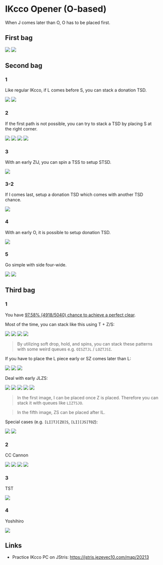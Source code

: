 IKcco Opener (O-based)
======================

When J comes later than O, O has to be placed first.

First bag
--------

[![](https://fumen-svg-server--eight041.repl.co/?data=v115%40%2BgR4FewhR4CeAti0whilAeBtRpg0whglCeAtAeRpAe%3FwhJelFJ)](https://harddrop.com/fumen/?v115@+gR4FewhR4CeAti0whilAeBtRpg0whglCeAtAeRpAe?whJelFJ)
[![](https://fumen-svg-server--eight041.repl.co/?data=v115%40ShB8FeB8CeA8AeB8AeA8JeAgH)](https://harddrop.com/fumen/?v115@ShB8FeB8CeA8AeB8AeA8JeAgH)

Second bag
----------

### 1

Like regular IKcco, if L comes before S, you can stack a donation TSD.

[![](https://fumen-svg-server--eight041.repl.co/?data=v115%40ygwhIewhh0R4Eewhg0R4CeAtRpwhg0B8glAeBtRpB8%3FilA8AtB8AeA8JeFGJ)](https://harddrop.com/fumen/?v115@ygwhIewhh0R4Eewhg0R4CeAtRpwhg0B8glAeBtRpB8?ilA8AtB8AeA8JeFGJ)
[![](https://fumen-svg-server--eight041.repl.co/?data=v115%40GhA8IeE8EeI8AeA8JeAgH)](https://harddrop.com/fumen/?v115@GhA8IeE8EeI8AeA8JeAgH)

### 2

If the first path is not possible, you can try to stack a TSD by placing S at the right corner.

[![](https://fumen-svg-server--eight041.repl.co/?data=v115%40OhQ4CeB8DeR4B8CeA8AeB8Q4A8JeAgH)](https://harddrop.com/fumen/?v115@OhQ4CeB8DeR4B8CeA8AeB8Q4A8JeAgH)
[![](https://fumen-svg-server--eight041.repl.co/?data=v115%40zgwhFeAtBewhg0DeBtRpwhi0BeAtQ4RpwhB8glCeR4%3FB8ilA8AeB8Q4A8JeAgH)](https://harddrop.com/fumen/?v115@zgwhFeAtBewhg0DeBtRpwhi0BeAtQ4RpwhB8glCeR4?B8ilA8AeB8Q4A8JeAgH)
[![](https://fumen-svg-server--eight041.repl.co/?data=v115%40zgwhh0DeAtBewhg0DeBtRpwhg0DeAtQ4RpwhB8glCe%3FR4B8ilA8AeB8Q4A8JeAgH)](https://harddrop.com/fumen/?v115@zgwhh0DeAtBewhg0DeBtRpwhg0DeAtQ4RpwhB8glCe?R4B8ilA8AeB8Q4A8JeAgH)
[![](https://fumen-svg-server--eight041.repl.co/?data=v115%406gAtBeh0DeBtRpg0zhAeAtQ4Rpg0B8glCeR4B8ilA8%3FAeB8Q4A8JeAgH)](https://harddrop.com/fumen/?v115@6gAtBeh0DeBtRpg0zhAeAtQ4Rpg0B8glCeR4B8ilA8?AeB8Q4A8JeAgH)

### 3

With an early ZIJ, you can spin a TSS to setup STSD.

[![](https://fumen-svg-server--eight041.repl.co/?data=v115%409gh0AewhFeg0BewhBeBtBeg0B8whCeBtB8BewhA8Ae%3FB8AeA8JelLJ)](https://harddrop.com/fumen/?v115@9gh0AewhFeg0BewhBeBtBeg0B8whCeBtB8BewhA8Ae?B8AeA8JelLJ)

### 3-2

If I comes last, setup a donation TSD which comes with another TSD chance.

[![](https://fumen-svg-server--eight041.repl.co/?data=v115%401gzhCeg0CeRpDeg0ilRpAeBth0glB8R4BeBtB8AeR4%3FA8AeB8AeA8JetLJ)](https://harddrop.com/fumen/?v115@1gzhCeg0CeRpDeg0ilRpAeBth0glB8R4BeBtB8AeR4?A8AeB8AeA8JetLJ)

### 4

With an early O, it is possible to setup donation TSD.

[![](https://fumen-svg-server--eight041.repl.co/?data=v115%40egwhIewhEeQ4CewhEeR4BewhFeQ4BeAtilh0AeRpBt%3FglB8g0BeRpAtB8Beg0A8AeB8AeA8JeAgWDAFbkAA)](https://harddrop.com/fumen/?v115@egwhIewhEeQ4CewhEeR4BewhFeQ4BeAtilh0AeRpBt?glB8g0BeRpAtB8Beg0A8AeB8AeA8JeAgWDAFbkAA)


### 5

Go simple with side four-wide.

[![](https://fumen-svg-server--eight041.repl.co/?data=v115%40MhwwRpCeB8AexwRpAeB8CeA8wwB8AeA8JeAgH)](https://harddrop.com/fumen/?v115@MhwwRpCeB8AexwRpAeB8CeA8wwB8AeA8JeAgH)
[![](https://fumen-svg-server--eight041.repl.co/?data=v115%407fF8DeF8DeF8DeF8DeF8DeF8DeF8DeF8DeA8wwRpB8%3FAeB8glxwRpC8ilA8wwD8JeAgH)](https://harddrop.com/fumen/?v115@7fF8DeF8DeF8DeF8DeF8DeF8DeF8DeF8DeA8wwRpB8?AeB8glxwRpC8ilA8wwD8JeAgH)

Third bag
---------

### 1

You have [97.58% (4918/5040) chance to achieve a perfect clear](http://fumen.zui.jp/?v115@9gRpg0zhhlA8Rpi0R4wwglE8R4ywI8glA8JeAgWTAz?CgRBgngHBg3CwBA+TWCvPdBA9gg0zhRphlA8i0BtRpwwglE?8BtywI8glA8JeAAPTAz5vKBgngHBg3CwBAujWCvPdBA9gRp?g0zhhlA8Rpi0wwBtglE8ywBtI8glA8JeAAPTASE4UBgngHB?g3CwBAujWCvPdBA9gRpg0BtQ4hlwhA8Rpi0R4glwhE8BtQ4?glwhI8whA8JeAAPTASEwKBgngHBg3CwBg9rtCvfDCA9gRpz?hAthlA8Rpi0BtwwglE8g0AtywI8glA8JeAAPTAS+/DBgngH?Bg3CwBAurgCqSdBA9gRpzhAtR4A8Rpi0BthlE8g0AtR4glI?8glA8JeAAPTAy8fRBgngHBg3CwBAirgCKddBA9gRpilywwh?A8RpglBti0whE8Btwwg0whI8whA8JeAAPTAy5/DBgngHBg3?CwBgdzPCvC2BA9gRpili0whA8RpglywR4whE8wwR4g0whI8?whA8JeAAPTAy5/DBgngHBg3CwBgtTxCvifBA9gRpili0whA?8RpglBtywwhE8Btwwg0whI8whA8JeAAPTAy5/DBgngHBg3C?wBgdjxCvifBA9gRpzhAthlA8Rpi0BtR4E8g0AtR4glI8glA?8JeAAPTAS4f2AgngHBg3CwBgsrgCqSdBA9gg0zhRphlA8i0?BtRpR4E8BtR4glI8glA8JeAAPTAxFAEBgngHBg3CwBgsrgC?qSdBA9gg0zhRpR4A8i0BtRphlE8BtR4glI8glA8JeAAPTAx?FAEBgngHBg3CwBAirgCKddBA9gg0zhQ4ywA8i0BtR4hlE8B?tQ4wwglI8glA8JeAAPTAxFAEBgngHBg3CwBAiLuCqedBA9g?Rpg0ywR4whA8Rpi0R4glwhE8wwilwhI8whA8JeAAPTAxFg2?AgngHBg3CwBg9rtCv/1BA9gilywAtRpA8glzhBtRpE8wwAt?i0I8g0A8JeAAPTAxFg2AgngHBg3CwBAvaFDpC2BA9gilywi?0A8glzhRpQ4g0E8wwRpR4I8Q4A8JeAAPTAx/P9AgngHBg3C?wBg8CMCqC2BA9gRpg0BtQ4ywA8Rpi0R4hlE8BtQ4wwglI8g?lA8JeAAPTAR+nABgngHBg3CwBAybgCqX2BA9gRpg0ywAthl?A8Rpi0BtR4E8wwAtR4glI8glA8JeAAPTAR+nABgngHBg3Cw?BgsrgCqC2BA9gRpg0ywAtR4A8Rpi0BthlE8wwAtR4glI8gl?A8JeAAPTAR+nABgngHBg3CwBAirgCKN2BA9gilBtQ4i0A8g?lzhR4RpE8BtQ4RpI8g0A8JeAAPSAZlvAAFrvAAlsKBAPd9V?C6/AAA).

Most of the time, you can stack like this using T + Z/S:

[![](https://fumen-svg-server--eight041.repl.co/?data=v115%409gRpg0zhhlA8Rpi0R4wwglE8R4ywI8glA8JeAgH)](http://fumen.zui.jp/?v115@9gRpg0zhhlA8Rpi0R4wwglE8R4ywI8glA8JeAgH)
[![](https://fumen-svg-server--eight041.repl.co/?data=v115%409gRpg0zhhlA8Rpi0wwBtglE8ywBtI8glA8JeAgH)](http://fumen.zui.jp/?v115@9gRpg0zhhlA8Rpi0wwBtglE8ywBtI8glA8JeAgH)
[![](https://fumen-svg-server--eight041.repl.co/?data=v115%409gg0zhRphlA8i0BtRpwwglE8BtywI8glA8JeAgH)](http://fumen.zui.jp/?v115@9gg0zhRphlA8i0BtRpwwglE8BtywI8glA8JeAgH)
[![](https://fumen-svg-server--eight041.repl.co/?data=v115%409gRpzhAthlA8Rpi0BtwwglE8g0AtywI8glA8JeAgH)](http://fumen.zui.jp/?v115@9gRpzhAthlA8Rpi0BtwwglE8g0AtywI8glA8JeAgH)

> By utilizing soft drop, hold, and spins, you can stack these patterns with some weird queues e.g. `OISZTJL` / `LOZTJSI`.

If you have to place the L piece early or SZ comes later than L:

[![](https://fumen-svg-server--eight041.repl.co/?data=v115%409gRpili0whA8RpglBtywwhE8Btwwg0whI8whA8JeAg%3FH)](http://fumen.zui.jp/?v115@9gRpili0whA8RpglBtywwhE8Btwwg0whI8whA8JeAg?H)
[![](https://fumen-svg-server--eight041.repl.co/?data=v115%409gRpilywwhA8RpglBti0whE8Btwwg0whI8whA8JeAg%3FH)](http://fumen.zui.jp/?v115@9gRpilywwhA8RpglBti0whE8Btwwg0whI8whA8JeAg?H)
[![](https://fumen-svg-server--eight041.repl.co/?data=v115%409gRpili0whA8RpglywR4whE8wwR4g0whI8whA8JeAg%3FH)](http://fumen.zui.jp/?v115@9gRpili0whA8RpglywR4whE8wwR4g0whI8whA8JeAg?H)

Deal with early JLZS:

[![](https://fumen-svg-server--eight041.repl.co/?data=v115%409gg0zhQ4ywA8i0BtR4hlE8BtQ4wwglI8glA8JeAgH)](http://fumen.zui.jp/?v115@9gg0zhQ4ywA8i0BtR4hlE8BtQ4wwglI8glA8JeAgH)
[![](https://fumen-svg-server--eight041.repl.co/?data=v115%409gRpg0BtQ4ywA8Rpi0R4hlE8BtQ4wwglI8glA8JeAg%3FH)](http://fumen.zui.jp/?v115@9gRpg0BtQ4ywA8Rpi0R4hlE8BtQ4wwglI8glA8JeAg?H)
[![](https://fumen-svg-server--eight041.repl.co/?data=v115%409gRpg0ywAtR4A8Rpi0BthlE8wwAtR4glI8glA8JeAg%3FH)](http://fumen.zui.jp/?v115@9gRpg0ywAtR4A8Rpi0BthlE8wwAtR4glI8glA8JeAg?H)
[![](https://fumen-svg-server--eight041.repl.co/?data=v115%409gRpg0ywAthlA8Rpi0BtR4E8wwAtR4glI8glA8JeAg%3FH)](http://fumen.zui.jp/?v115@9gRpg0ywAthlA8Rpi0BtR4E8wwAtR4glI8glA8JeAg?H)
[![](https://fumen-svg-server--eight041.repl.co/?data=v115%409gRpzhAtR4A8Rpi0BthlE8g0AtR4glI8glA8JeAgH)](http://fumen.zui.jp/?v115@9gRpzhAtR4A8Rpi0BthlE8g0AtR4glI8glA8JeAgH)

> In the first image, I can be placed once Z is placed. Therefore you can stack it with queues like `LIZTSJO`.

> In the fifth image, ZS can be placed after IL.

Special cases (e.g. `[LI]TJ[ZO]S`, `[LI][JS]TOZ`):

[![](https://fumen-svg-server--eight041.repl.co/?data=v115%409gilywAtRpA8glzhBtRpE8wwAti0I8g0A8JeAgH)](http://fumen.zui.jp/?v115@9gilywAtRpA8glzhBtRpE8wwAti0I8g0A8JeAgH)
[![](https://fumen-svg-server--eight041.repl.co/?data=v115%409gRpg0ywR4whA8Rpi0R4glwhE8wwilwhI8whA8JeAg%3FH)](http://fumen.zui.jp/?v115@9gRpg0ywR4whA8Rpi0R4glwhE8wwilwhI8whA8JeAg?H)

### 2

CC Cannon

[![](https://fumen-svg-server--eight041.repl.co/?data=v115%40pgwhGeRpwhGeRpwhilEeA8whgli0AeR4AeE8g0R4Be%3FI8AeA8JeAgH)](https://harddrop.com/fumen/?v115@pgwhGeRpwhGeRpwhilEeA8whgli0AeR4AeE8g0R4Be?I8AeA8JeAgH)
[![](https://fumen-svg-server--eight041.repl.co/?data=v115%40pgwhGeRpwhGeRpwhilEeA8whgli0AeR4AeE8g0R4Be%3FI8AeA8JedNJ)](https://harddrop.com/fumen/?v115@pgwhGeRpwhGeRpwhilEeA8whgli0AeR4AeE8g0R4Be?I8AeA8JedNJ)
[![](https://fumen-svg-server--eight041.repl.co/?data=v115%409gwhGeRpwhGeRpwhilEeA8whgli0AeR4wwA8JeAgH)](https://harddrop.com/fumen/?v115@9gwhGeRpwhGeRpwhilEeA8whgli0AeR4wwA8JeAgH)
[![](https://fumen-svg-server--eight041.repl.co/?data=v115%409gwhGeRpwhGeRpwhilEeA8whgli0AeR4wwA8Je0HJ)](https://harddrop.com/fumen/?v115@9gwhGeRpwhGeRpwhilEeA8whgli0AeR4wwA8Je0HJ)

### 3

TST

[![](https://fumen-svg-server--eight041.repl.co/?data=v115%40ogg0CeglRpCeg0CeglRpBeh0CehlAtCeA8zhBtR4Ae%3FE8AtR4BeI8AeA8JeAgH)](https://harddrop.com/fumen/?v115@ogg0CeglRpCeg0CeglRpBeh0CehlAtCeA8zhBtR4Ae?E8AtR4BeI8AeA8JeAgH)

### 4

Yoshihiro

[![](https://fumen-svg-server--eight041.repl.co/?data=v115%40GhA8IeE8EeI8AeA8JedNJ)](https://harddrop.com/fumen/?v115@GhA8IeE8EeI8AeA8JedNJ)


Links
-----

* Practice IKcco PC on JStris: https://jstris.jezevec10.com/map/20213
